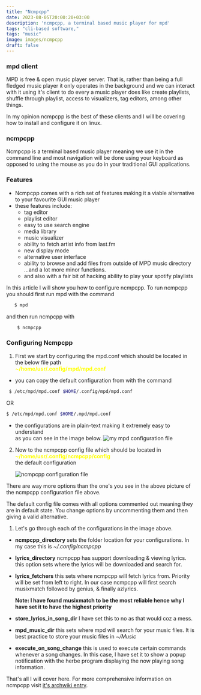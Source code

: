 ```yaml
---
title: "Ncmpcpp"
date: 2023-08-05T20:00:20+03:00
description: 'ncmpcpp, a terminal based music player for mpd'
tags: "cli-based software,"
tags: "music"
image: images/ncmpcpp
draft: false
---
```


### mpd client

MPD is free & open music player server. That is, rather than being a full
fledged music player it only operates in the background and we can interact
with it using it's client to do every a music player does like create
playlists, shuffle through playlist, access to visualizers, tag editors, among
other things.

In my opinion ncmpcpp is the best of these clients and I will be covering how
to install and configure it on linux.

### ncmpcpp

Ncmpcpp is a terminal based music player meaning we use it in the command line
and most navigation will be done using your keyboard as opposed to using the
mouse as you do in your traditional GUI applications. 

### Features
 - Ncmpcpp comes with a rich set of features making it a viable alternative to 
   your favourite GUI music player
 - these features include:
   - tag editor
   - playlist editor
   - easy to use search engine
   - media library
   - music visualizer
   - ability to fetch artist info from last.fm
   - new display mode
   - alternative user interface
   - ability to browse and add files from outside of MPD music directory …and 
    a lot more minor functions.
   - and also with a fair bit of hacking ability to play your spotify playlists
   
   
In this article I will show you how to configure ncmpcpp. To run ncmpcpp you should
first run mpd with the command 
```bash
   $ mpd
```
and then run ncmpcpp with
```bash
    $ ncmpcpp
```

### Configuring Ncmpcpp
 1. First we start by configuring the mpd.conf which should be located in the
    below file path \
    <span style="color:yellow"> <b> ~/home/usr/.config/mpd/mpd.conf </b> </span>
 - you can copy the default configuration from with the command
  ```bash $ cp
   $ /etc/mpd/mpd.conf $HOME/.config/mpd/mpd.conf
   ```
   OR
   ```bash $ cp
   $ /etc/mpd/mpd.conf $HOME/.mpd/mpd.conf
   ```
    
 - the configurations are in plain-text making it extremely easy to understand
   </br> as you can see in the image below. 
   <img src="/images/mpdconfig.png" width="cover" alt="my mpd configuration file">

2. Now to the ncmpcpp config file which should be located in <span
style="color:yellow"> <b> ~/home/usr/.config/ncmpcpp/config </b> </span> \
the default configuration 

   <img src="/images/ncmpcppconfig.png" width="cover" alt="ncmpcpp configuration file">

There are way more options than the one's you see in the above picture of the 
ncmpcpp configuration file above.

The default config file comes with all options commented out meaning they are in
default state. You change options by uncommenting them and then giving a valid 
alternative.

1. Let's go through each of the configurations in the image above.
 - **ncmpcpp_directory** sets the folder location for your configurations. In my
 case this is *~/.config/ncmpcpp*
 - **lyrics_directory** ncmpcpp has support downloading & viewing lyrics. this
 option sets where the lyrics will be downloaded and search for.
 - **lyrics_fetchers** this sets where ncmpcpp will fetch lyrics from. Priority
 will be set from left to right. In our case ncmpcpp will first search musixmatch
 followed by genius, & finally azlyrics. 
 
     **Note: I have found musixmatch to be the most reliable hence why I have 
     set it to have the highest priority**
 - **store_lyrics_in_song_dir** I have set this to no as that would coz a mess.    
 - **mpd_music_dir** this sets where mpd will search for your music files. It is 
   best practice to store your music files in *~/Music*
 - **execute_on_song_change** this is used to execute certain commands whenever
 a song changes. In this case, I have set it to show a popup notification with
 the herbe program displaying the now playing song information.

That's all I will cover here. For more comprehensive information on ncmpcpp visit
[it's archwiki entry](https://wiki.archlinux.org/title/Ncmpcpp).
